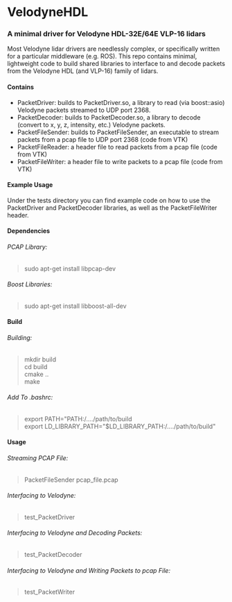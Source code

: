 # VelodyneHDL

### A minimal driver for Velodyne HDL-32E/64E VLP-16 lidars
Most Velodyne lidar drivers are needlessly complex, or specifically written for a particular middleware (e.g. ROS). This repo contains minimal, lightweight code to build shared libraries to interface to and decode packets from the Velodyne HDL (and VLP-16) family of lidars.

#### Contains
 - PacketDriver: builds to PacketDriver.so, a library to read (via boost::asio) Velodyne packets streamed to UDP port 2368.
 - PacketDecoder: builds to PacketDecoder.so, a library to decode (convert to x, y, z, intensity, etc.) Velodyne packets.
 - PacketFileSender: builds to PacketFileSender, an executable to stream packets from a pcap file to UDP port 2368 (code from VTK)
 - PacketFileReader: a header file to read packets from a pcap file (code from VTK)
 - PacketFileWriter: a header file to write packets to a pcap file (code from VTK)
 
#### Example Usage
Under the tests directory you can find example code on how to use the PacketDriver and PacketDecoder libraries, as well as the PacketFileWriter header.

#### Dependencies  

###### PCAP Library:
> sudo apt-get install libpcap-dev  

###### Boost Libraries:
> sudo apt-get install libboost-all-dev  

#### Build  

###### Building:
> mkdir build  
> cd build  
> cmake ..  
> make

###### Add To .bashrc:
> export PATH="PATH:/..../path/to/build  
> export LD_LIBRARY_PATH="$LD_LIBRARY_PATH:/..../path/to/build"  

#### Usage  

###### Streaming PCAP File:
> PacketFileSender pcap_file.pcap  

###### Interfacing to Velodyne:
> test_PacketDriver

###### Interfacing to Velodyne and Decoding Packets:
> test_PacketDecoder

###### Interfacing to Velodyne and Writing Packets to pcap File:
> test_PacketWriter
